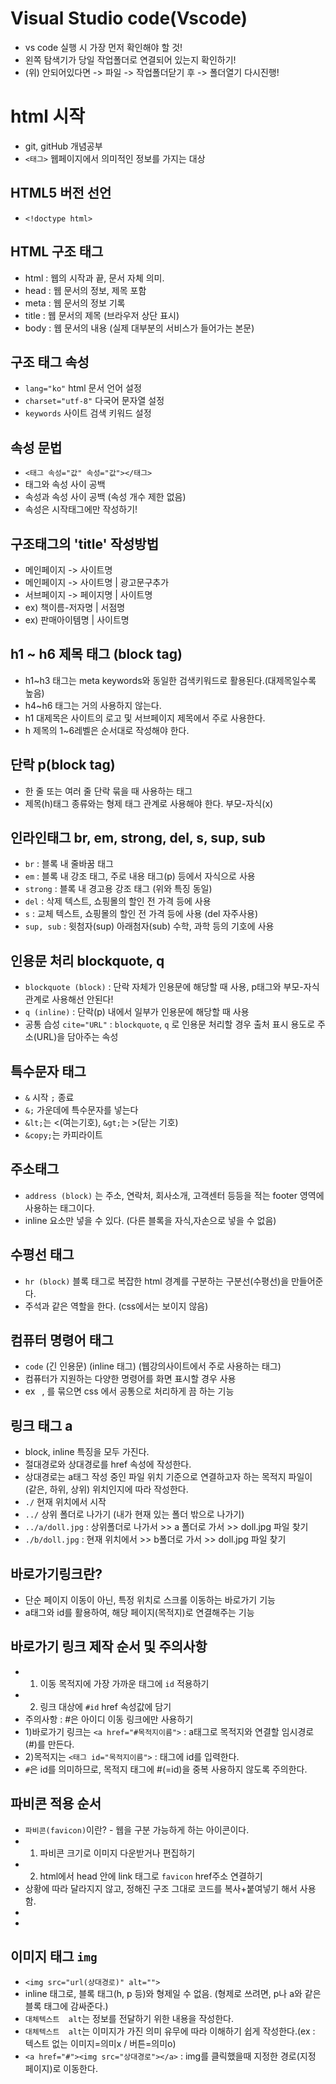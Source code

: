 # Visual Studio code(Vscode)
* vs code 실행 시 가장 먼저 확인해야 할 것!
* 왼쪽 탐색기가 당일 작업폴더로 연결되어 있는지 확인하기!
* (위) 안되어있다면 -> 파일 -> 작업폴더닫기 후 -> 폴더열기 다시진행!
# html 시작
* git, gitHub 개념공부
* `<태그>` 웹페이지에서 의미적인 정보를 가지는 대상
## HTML5 버전 선언
* `<!doctype html>`
## HTML 구조 태그
* html : 웹의 시작과 끝, 문서 자체 의미.
* head : 웹 문서의 정보, 제목 포함
* meta : 웹 문서의 정보 기록
* title : 웹 문서의 제목 (브라우저 상단 표시)
* body : 웹 문서의 내용 (실제 대부분의 서비스가 들어가는 본문)
## 구조 태그 속성
* `lang="ko"` html 문서 언어 설정
* `charset="utf-8"` 다국어 문자열 설정
* `keywords` 사이트 검색 키워드 설정
## 속성 문법
* `<태그 속성="값" 속성="값"></태그>`
* 태그와 속성 사이 공백
* 속성과 속성 사이 공백 (속성 개수 제한 없음)
* 속성은 시작태그에만 작성하기!
## 구조태그의 'title' 작성방법
* 메인페이지 -> 사이트명
* 메인페이지 -> 사이트명 | 광고문구추가
* 서브페이지 -> 페이지명 | 사이트명
* ex) 책이름-저자명 | 서점명
* ex) 판매아이템명 | 사이트명
## h1 ~ h6 제목 태그 (block tag)
* h1~h3 태그는 meta keywords와 동일한 검색키워드로 활용된다.(대제목일수록 높음)
* h4~h6 태그는 거의 사용하지 않는다.
* h1 대제목은 사이트의 로고 및 서브페이지 제목에서 주로 사용한다.
* h 제목의 1~6레벨은 순서대로 작성해야 한다.
## 단락 p(block tag)
* 한 줄 또는 여러 줄 단락 묶을 때 사용하는 태그
* 제목(h)태그 종류와는 형제 태그 관계로 사용해야 한다. 부모-자식(x)
## 인라인태그 br, em, strong, del, s, sup, sub 
* `br` : 블록 내 줄바꿈 태그
* `em` : 블록 내 강조 태그, 주로 내용 태그(p) 등에서 자식으로 사용
* `strong` : 블록 내 경고용 강조 태그 (위와 특징 동일)
* `del` : 삭제 텍스트, 쇼핑몰의 할인 전 가격 등에 사용
* `s` : 교체 텍스트, 쇼핑몰의 할인 전 가격 등에 사용 (del 자주사용)
* `sup, sub` : 윗첨자(sup) 아래첨자(sub) 수학, 과학 등의 기호에 사용
## 인용문 처리 blockquote, q
* `blockquote (block)` : 단락 자체가 인용문에 해당할 때 사용, p태그와 부모-자식 관계로 사용해선 안된다!
* `q (inline)` : 단락(p) 내에서 일부가 인용문에 해당할 때 사용
* 공통 습성 `cite="URL"` : `blockquote`, `q` 로 인용문 처리할 경우 출처 표시 용도로 주소(URL)을 담아주는 속성
## 특수문자 태그
* `&` 시작 `;` 종료
* `&;` 가운데에 특수문자를 넣는다
* `&lt;`는 <(여는기호), `&gt;`는 >(닫는 기호)
* `&copy;`는 카피라이트
## 주소태그
* `address (block)` 는 주소, 연락처, 회사소개, 고객센터 등등을 적는 footer 영역에 사용하는 태그이다.
* inline 요소만 넣을 수 있다. (다른 블록을 자식,자손으로 넣을 수 없음)
## 수평선 태그
* `hr (block)` 블록 태그로 복잡한 html 경계를 구분하는 구분선(수평선)을 만들어준다.
* 주석과 같은 역할을 한다. (css에서는 보이지 않음)
## 컴퓨터 명령어 태그
* `code` (긴 인용문) (inline 태그) (웹강의사이트에서 주로 사용하는 태그)
* 컴퓨터가 지원하는 다양한 명령어를 화면 표시할 경우 사용
* ex ` `, 를 묶으면 css 에서 공통으로 처리하게 끔 하는 기능
## 링크 태그 a
* block, inline 특징을 모두 가진다.
* 절대경로와 상대경로를 href 속성에 작성한다.
* 상대경로는 a태그 작성 중인 파일 위치 기준으로 연결하고자 하는 목적지 파일이 (같은, 하위, 상위) 위치인지에 따라 작성한다.
* `./` 현재 위치에서 시작
* `../` 상위 폴더로 나가기 (내가 현재 있는 폴더 밖으로 나가기)
* `../a/doll.jpg` : 상위폴더로 나가서 >> a 폴더로 가서 >> doll.jpg 파일 찾기
* `./b/doll.jpg` : 현재 위치에서 >> b폴더로 가서 >> doll.jpg 파일 찾기
## 바로가기링크란?
* 단순 페이지 이동이 아닌, 특정 위치로 스크롤 이동하는 바로가기 기능
* a태그와 id를 활용하여, 해당 페이지(목적지)로 연결해주는 기능
## 바로가기 링크 제작 순서 및 주의사항
* 1. 이동 목적지에 가장 가까운 태그에 `id` 적용하기
* 2. 링크 대상에 `#id` href 속성값에 담기
* 주의사항 : #은 아이디 이동 링크에만 사용하기
* 1)바로가기 링크는 `<a href="#목적지이름">` : a태그로 목적지와 연결할 임시경로(#)를 만든다.
* 2)목적지는 `<태그 id="목적지이름">` : 태그에 id를 입력한다.
* `#`은 id를 의미하므로, 목적지 태그에 #(=id)을 중복 사용하지 않도록 주의한다.
## 파비콘 적용 순서
* `파비콘(favicon)`이란? - 웹을 구분 가능하게 하는 아이콘이다.
* 1. 파비콘 크기로 이미지 다운받거나 편집하기
* 2. html에서 head 안에 link 태그로 `favicon` href주소 연결하기
* 상황에 따라 달라지지 않고, 정해진 구조 그대로 코드를 복사+붙여넣기 해서 사용함.
* <link rel="shortcut icon" href="파비콘파일" type="image/x-icon">
* <link rel="icon" href="파비콘파일" type="image/x-icon">
## 이미지 태그 `img`
* `<img src="url(상대경로)" alt="">`
* inline 태그로, 블록 태그(h, p 등)와 형제일 수 없음. (형제로 쓰려면, p나 a와 같은 블록 태그에 감싸준다.)
* `대체텍스트  alt`는 정보를 전달하기 위한 내용을 작성한다.
* `대체텍스트  alt`는 이미지가 가진 의미 유무에 따라 이해하기 쉽게 작성한다.(ex : 텍스트 없는 이미지=의미x / 버튼=의미o)
* `<a href="#"><img src="상대경로"></a>` : img를 클릭했을때 지정한 경로(지정 페이지)로 이동한다.